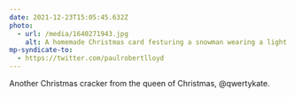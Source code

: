 ```yaml
---
date: 2021-12-23T15:05:45.632Z
photo:
  - url: /media/1640271943.jpg
    alt: A homemade Christmas card festuring a snowman wearing a light green bobble hat and silver glasses.
mp-syndicate-to:
  - https://twitter.com/paulrobertlloyd
---
```

Another Christmas cracker from the queen of Christmas, @qwertykate.
